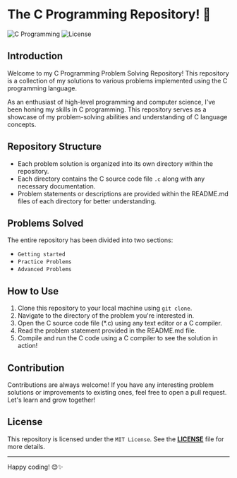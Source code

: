 # **The C Programming Repository!** 🚀

![C Programming](https://img.shields.io/badge/Language-C-blue)
![License](https://img.shields.io/badge/License-MIT-green)

## Introduction

Welcome to my C Programming Problem Solving Repository! This repository is a collection of my solutions to various problems implemented using the C programming language.

As an enthusiast of high-level programming and computer science, I've been honing my skills in C programming. This repository serves as a showcase of my problem-solving abilities and understanding of C language concepts.

## Repository Structure

- Each problem solution is organized into its own directory within the repository.
- Each directory contains the C source code file `.c` along with any necessary documentation.
- Problem statements or descriptions are provided within the README.md files of each directory for better understanding.

## Problems Solved

The entire repository has been divided into two sections:
- `Getting started`<br>
- `Practice Problems`<br>
- `Advanced Problems`

## How to Use

1. Clone this repository to your local machine using `git clone`.
2. Navigate to the directory of the problem you're interested in.
3. Open the C source code file (*.c) using any text editor or a C compiler.
4. Read the problem statement provided in the README.md file.
5. Compile and run the C code using a C compiler to see the solution in action!

## Contribution

Contributions are always welcome! If you have any interesting problem solutions or improvements to existing ones, feel free to open a pull request. Let's learn and grow together!

## License

This repository is licensed under the `MIT License`. See the [**LICENSE**](/license) file for more details.

---

Happy coding! 😊✨